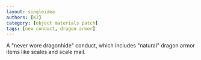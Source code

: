 ```yaml
---
layout: singleidea
authors: [K2]
category: [object materials patch]
tags: [new conduct, dragon armor]
---
```

A "never wore dragonhide" conduct, which includes "natural" dragon armor items like scales and scale mail.
